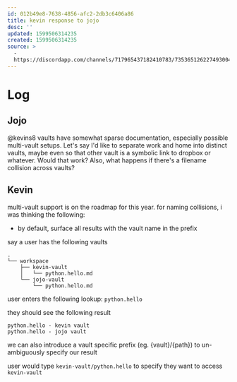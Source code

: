 ```yaml
---
id: 012b49e8-7638-4856-afc2-2db3c6406a86
title: kevin response to jojo
desc: ''
updated: 1599506314235
created: 1599506314235
source: >
  -
  https://discordapp.com/channels/717965437182410783/735365126227493004/752606691518054450
---
```


# Log

## Jojo
@kevins8 vaults have somewhat sparse documentation, especially possible multi-vault setups. Let's say I'd like to separate work and home into distinct vaults, maybe even so that other vault is a symbolic link to dropbox or whatever. Would that work? Also, what happens if there's a filename collision across vaults?

## Kevin

multi-vault support is on the roadmap for this year. for naming collisions, i was thinking the following:
- by default, surface all results with the vault name in the prefix

say a user has the following vaults
```
.
└── workspace
    ├── kevin-vault
    │   └── python.hello.md
    └── jojo-vault
        └── python.hello.md
```

user enters the following lookup: `python.hello`

they should see the following result
```
python.hello - kevin vault
python.hello - jojo vault
```

we can also introduce a vault specific prefix (eg. {vault}/{path}) to un-ambiguously specify our result

user would type `kevin-vault/python.hello` to specify they want to access `kevin-vault`
